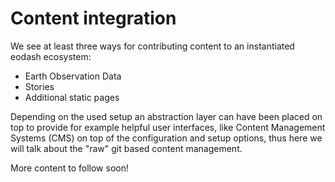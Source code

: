 # Content integration

We see at least three ways for contributing content to an instantiated eodash ecosystem:
* Earth Observation Data
* Stories
* Additional static pages

Depending on the used setup an abstraction layer can have been placed on top to provide for example helpful user interfaces, like Content Management Systems (CMS) on top of the configuration and setup options, thus here we will talk about the "raw" git based content management.

More content to follow soon!
